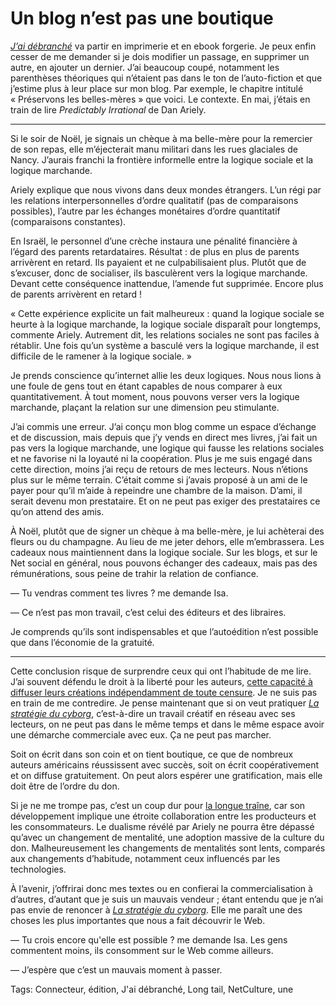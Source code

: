 # Un blog n’est pas une boutique

[*J’ai débranché*](http://blog.tcrouzet.com/jai-debranche/) va partir en imprimerie et en ebook forgerie. Je peux enfin cesser de me demander si je dois modifier un passage, en supprimer un autre, en ajouter un dernier. J’ai beaucoup coupé, notamment les parenthèses théoriques qui n’étaient pas dans le ton de l’auto-fiction et que j’estime plus à leur place sur mon blog. Par exemple, le chapitre intitulé « Préservons les belles-mères » que voici. Le contexte. En mai, j’étais en train de lire *Predictably Irrational* de Dan Ariely.

---

Si le soir de Noël, je signais un chèque à ma belle-mère pour la remercier de son repas, elle m’éjecterait manu militari dans les rues glaciales de Nancy. J’aurais franchi la frontière informelle entre la logique sociale et la logique marchande.

Ariely explique que nous vivons dans deux mondes étrangers. L’un régi par les relations interpersonnelles d’ordre qualitatif (pas de comparaisons possibles), l’autre par les échanges monétaires d’ordre quantitatif (comparaisons constantes).

En Israël, le personnel d’une crèche instaura une pénalité financière à l’égard des parents retardataires. Résultat : de plus en plus de parents arrivèrent en retard. Ils payaient et ne culpabilisaient plus. Plutôt que de s’excuser, donc de socialiser, ils basculèrent vers la logique marchande. Devant cette conséquence inattendue, l’amende fut supprimée. Encore plus de parents arrivèrent en retard !

« Cette expérience explicite un fait malheureux : quand la logique sociale se heurte à la logique marchande, la logique sociale disparaît pour longtemps, commente Ariely. Autrement dit, les relations sociales ne sont pas faciles à rétablir. Une fois qu’un système a basculé vers la logique marchande, il est difficile de le ramener à la logique sociale. »

Je prends conscience qu’internet allie les deux logiques. Nous nous lions à une foule de gens tout en étant capables de nous comparer à eux quantitativement. À tout moment, nous pouvons verser vers la logique marchande, plaçant la relation sur une dimension peu stimulante.

J’ai commis une erreur. J’ai conçu mon blog comme un espace d’échange et de discussion, mais depuis que j’y vends en direct mes livres, j’ai fait un pas vers la logique marchande, une logique qui fausse les relations sociales et ne favorise ni la loyauté ni la coopération. Plus je me suis engagé dans cette direction, moins j’ai reçu de retours de mes lecteurs. Nous n’étions plus sur le même terrain. C’était comme si j’avais proposé à un ami de le payer pour qu’il m’aide à repeindre une chambre de la maison. D’ami, il serait devenu mon prestataire. Et on ne peut pas exiger des prestataires ce qu’on attend des amis.

À Noël, plutôt que de signer un chèque à ma belle-mère, je lui achèterai des fleurs ou du champagne. Au lieu de me jeter dehors, elle m’embrassera. Les cadeaux nous maintiennent dans la logique sociale. Sur les blogs, et sur le Net social en général, nous pouvons échanger des cadeaux, mais pas des rémunérations, sous peine de trahir la relation de confiance.

— Tu vendras comment tes livres ? me demande Isa.

— Ce n’est pas mon travail, c’est celui des éditeurs et des libraires.

Je comprends qu’ils sont indispensables et que l’autoédition n’est possible que dans l’économie de la gratuité.

---

Cette conclusion risque de surprendre ceux qui ont l’habitude de me lire. J’ai souvent défendu le droit à la liberté pour les auteurs, [cette capacité à diffuser leurs créations indépendamment de toute censure](http://blog.tcrouzet.com/edition-interdite/). Je ne suis pas en train de me contredire. Je pense maintenant que si on veut pratiquer [*La stratégie du cyborg*](http://blog.tcrouzet.com/la-strategie-du-cyborg/), c’est-à-dire un travail créatif en réseau avec ses lecteurs, on ne peut pas dans le même temps et dans le même espace avoir une démarche commerciale avec eux. Ça ne peut pas marcher.

Soit on écrit dans son coin et on tient boutique, ce que de nombreux auteurs américains réussissent avec succès, soit on écrit coopérativement et on diffuse gratuitement. On peut alors espérer une gratification, mais elle doit être de l’ordre du don.

Si je ne me trompe pas, c’est un coup dur pour [la longue traîne](http://blog.tcrouzet.com/tag/long-tail/), car son développement implique une étroite collaboration entre les producteurs et les consommateurs. Le dualisme révélé par Ariely ne pourra être dépassé qu’avec un changement de mentalité, une adoption massive de la culture du don. Malheureusement les changements de mentalités sont lents, comparés aux changements d’habitude, notamment ceux influencés par les technologies.

À l’avenir, j’offrirai donc mes textes ou en confierai la commercialisation à d’autres, d’autant que je suis un mauvais vendeur ; étant entendu que je n’ai pas envie de renoncer à [*La stratégie du cyborg*](http://blog.tcrouzet.com/la-strategie-du-cyborg/). Elle me paraît une des choses les plus importantes que nous a fait découvrir le Web.

— Tu crois encore qu'elle est possible ? me demande Isa. Les gens commentent moins, ils consomment sur le Web comme ailleurs.

— J’espère que c’est un mauvais moment à passer.

Tags: Connecteur, édition, J'ai débranché, Long tail, NetCulture, une